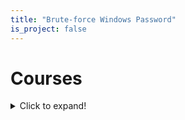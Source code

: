 ```yaml
---
title: "Brute-force Windows Password"
is_project: false
---
```

# Courses

<details>
  <summary>Click to expand!</summary>

  ## Heading
  1. A numbered
  2. list
     * With some
     * Sub bullets
</details>

